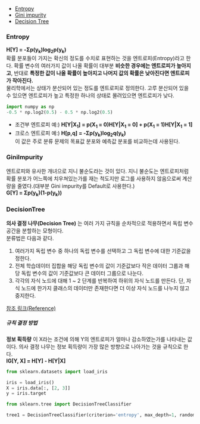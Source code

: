 - [Entropy](#entropy)
- [Gini impurity](#giniimpurity)
- [Decision Tree](#decisiontree)

### Entropy
**H[Y] = -&Sigma;p(y<sub>k</sub>)log<sub>2</sub>p(y<sub>k</sub>)**<br>
확률 분포들이 가지는 확신의 정도를 수치로 표현하는 것을 엔트로피(Entropy)라고 한다. 확률 변수의 여러가지 값이 나올 확률이 대부분 **비슷한 경우에는 엔트로피가 높아지고**, 반대로 **특정한 값이 나올 확률이 높아지고 나머지 값의 확률은 낮아진다면 엔트로피가 작아진다.** <br>
물리학에서는 상태가 분산되어 있는 정도를 엔트로피로 정의한다. 고루 분산되어 있을 수 있으면 엔트로피가 높고 특정한 하나의 상태로 몰려있으면 엔트로피가 낮다.

```python
import numpy as np
-0.5 * np.log2(0.5) - 0.5 * np.log2(0.5)
```

- 조건부 엔트로피
예:) **H[Y|X<sub>1</sub>] = p(X<sub>1</sub> = 0)H[Y|X<sub>1</sub> = 0] + p(X<sub>1</sub> = 1)H[Y|X<sub>1</sub> = 1]**
- 크로스 엔트로피
예:) **H[p,q] = -&Sigma;p(y<sub>k</sub>)log<sub>2</sub>q(y<sub>k</sub>)**<br>
이 값은 주로 분류 문제의 목표값 분포와 예측값 분포를 비교하는데 사용된다.

### GiniImpurity
엔트로피와 유사한 개녀으로 지니 불순도라는 것이 있다. 지니 불순도는 엔트로피처럼 확률 분포가 어느쪽에 치우쳐있는가를 재는 척도지만 로그를 사용하지 않음으로써 계산량을 줄였다.(대부분 Gini impurity를 Default로 사용한다.)<br>
**G[Y] = &Sigma;p(y<sub>k</sub>)(1-p(y<sub>k</sub>))**

### DecisionTree
**의사 결정 나무(Decision Tree)** 는 여러 가지 규칙을 순차적으로 적용하면서 독립 변수 공간을 분할하는 모형이다.<br>
분류법은 다음과 같다.
1. 여러가지 독립 변수 중 하나의 독립 변수를 선택하고 그 독립 변수에 대한 기준값을 정한다.
2. 전체 학습데이터 집합을 해당 독립 변수의 값이 기준값보다 작은 데이터 그룹과 해당 독립 변수의 값이 기준값보다 큰 데이터 그룹으로 나눈다.
3. 각각의 자식 노드에 대해 1 ~ 2 단계를 반복하여 하위의 자식 노드를 만든다. 단, 자식 노드에 한가지 클래스의 데이터만 존재한다면 더 이상 자식 노드를 나누지 않고 중지한다.

[참조 링크(Reference)](https://datascienceschool.net/view-notebook/16c28c8c192147bfb3d4059474209e0a/)

##### 규칙 결정 방법
**정보 획득량** 이 X라는 조건에 의해 Y의 엔트로피가 얼마나 감소하였는가를 나타내는 값이다. 의사 결정 나무는 정보 획득량이 가장 많은 방향으로 나아가는 것을 규칙으로 한다.<br>
**IG[Y, X] = H[Y] - H[Y|X]**

```python
from sklearn.datasets import load_iris

iris = load_iris()
X = iris.data[:, [2, 3]]
y = iris.target

from sklearn.tree import DecisionTreeClassifier

tree1 = DecisionTreeClassifier(criterion='entropy', max_depth=1, random_state=0).fit(X, y)
```
